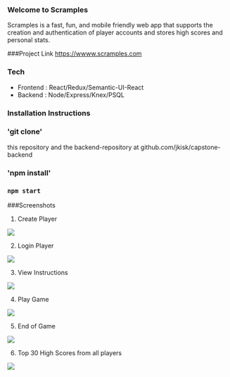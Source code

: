 ### Welcome to Scramples
Scramples is a fast, fun, and mobile friendly web app that supports the creation and authentication of player accounts and stores high scores and personal stats.

###Project Link
https://wwww.scramples.com

### Tech

* Frontend : React/Redux/Semantic-UI-React
* Backend : Node/Express/Knex/PSQL

### Installation Instructions

### 'git clone' 
this repository and the backend-repository at github.com/jkisk/capstone-backend

### 'npm install'

### `npm start`


###Screenshots

1. Create Player
<img src='./images/SignUp'>

2. Login Player
<img src='./images/Login'>

3. View Instructions
<img src='./images/ViewInstructions'>

4. Play Game
<img src='./images/GamePlay'>

5. End of Game
<img src='./images/GameEnd'>

6. Top 30 High Scores from all players

<img src='./images/HighScores'>



